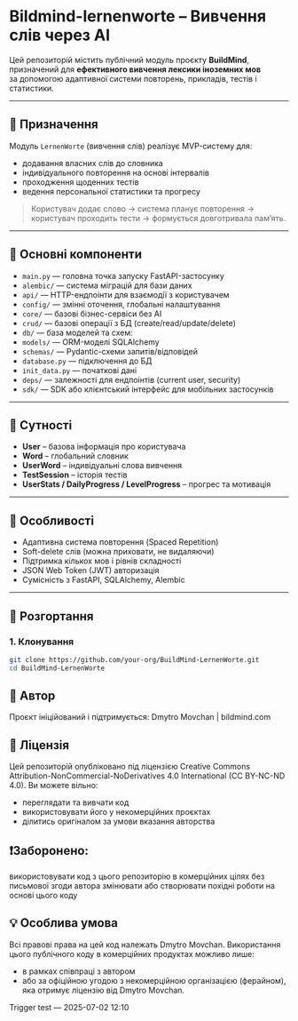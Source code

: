 # Bildmind-lernenworte – Вивчення слів через AI

Цей репозиторій містить публічний модуль проєкту **BuildMind**,  
призначений для **ефективного вивчення лексики іноземних мов**  
за допомогою адаптивної системи повторень, прикладів, тестів і статистики.

---

## 🎯 Призначення

Модуль `LernenWorte` (вивчення слів) реалізує MVP-систему для:

- додавання власних слів до словника
- індивідуального повторення на основі інтервалів
- проходження щоденних тестів
- ведення персональної статистики та прогресу

> Користувач додає слово → система планує повторення → користувач проходить тести → формується довготривала памʼять.

---

## 🧩 Основні компоненти

- `main.py` — головна точка запуску FastAPI-застосунку
- `alembic/` — система міграцій для бази даних
- `api/` — HTTP-ендпоінти для взаємодії з користувачем
- `config/` — змінні оточення, глобальні налаштування
- `core/` — базові бізнес-сервіси без AI
- `crud/` — базові операції з БД (create/read/update/delete)
- `db/` — база моделей та схем:
- `models/` — ORM-моделі SQLAlchemy
- `schemas/` — Pydantic-схеми запитів/відповідей
- `database.py` — підключення до БД
- `init_data.py` — початкові дані
- `deps/` — залежності для ендпоінтів (current user, security)
- `sdk/` — SDK або клієнтський інтерфейс для мобільних застосунків

---

## 💾 Сутності

- **User** – базова інформація про користувача
- **Word** – глобальний словник
- **UserWord** – індивідуальні слова вивчення
- **TestSession** – історія тестів
- **UserStats / DailyProgress / LevelProgress** – прогрес та мотивація

---

## 🔐 Особливості

- Адаптивна система повторення (Spaced Repetition)
- Soft-delete слів (можна приховати, не видаляючи)
- Підтримка кількох мов і рівнів складності
- JSON Web Token (JWT) авторизація
- Сумісність з FastAPI, SQLAlchemy, Alembic

---

## 🚀 Розгортання

### 1. Клонування

```bash
git clone https://github.com/your-org/BuildMind-LernenWorte.git
cd BuildMind-LernenWorte 
```
## 👤 Автор

Проєкт ініційований і підтримується:
Dmytro Movchan | bildmind.com

## 📜 Ліцензія
Цей репозиторій опубліковано під ліцензією Creative Commons Attribution-NonCommercial-NoDerivatives 4.0 International (CC BY-NC-ND 4.0).
Ви можете вільно:
- переглядати та вивчати код
- використовувати його у некомерційних проєктах
- ділитись оригіналом за умови вказання авторства


## ❗️Заборонено:

використовувати код з цього репозиторію в комерційних цілях без письмової згоди автора
змінювати або створювати похідні роботи на основі цього коду

## 💡 Особлива умова
Всі правові права на цей код належать Dmytro Movchan.
Використання цього публічного коду в комерційних продуктах можливо лише:

- в рамках співпраці з автором
- або за офіційною угодою з некомерційною організацією (ферайном), яка отримує ліцензію від Dmytro Movchan.

Trigger test — 2025-07-02 12:10